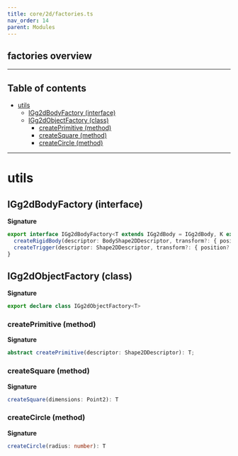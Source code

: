 ```yaml
---
title: core/2d/factories.ts
nav_order: 14
parent: Modules
---
```


## factories overview

---

<h2 class="text-delta">Table of contents</h2>

- [utils](#utils)
  - [IGg2dBodyFactory (interface)](#igg2dbodyfactory-interface)
  - [IGg2dObjectFactory (class)](#igg2dobjectfactory-class)
    - [createPrimitive (method)](#createprimitive-method)
    - [createSquare (method)](#createsquare-method)
    - [createCircle (method)](#createcircle-method)

---

# utils

## IGg2dBodyFactory (interface)

**Signature**

```ts
export interface IGg2dBodyFactory<T extends IGg2dBody = IGg2dBody, K extends IGg2dTrigger = IGg2dTrigger> {
  createRigidBody(descriptor: BodyShape2DDescriptor, transform?: { position?: Point2; rotation?: number }): T
  createTrigger(descriptor: Shape2DDescriptor, transform?: { position?: Point2; rotation?: number }): K
}
```

## IGg2dObjectFactory (class)

**Signature**

```ts
export declare class IGg2dObjectFactory<T>
```

### createPrimitive (method)

**Signature**

```ts
abstract createPrimitive(descriptor: Shape2DDescriptor): T;
```

### createSquare (method)

**Signature**

```ts
createSquare(dimensions: Point2): T
```

### createCircle (method)

**Signature**

```ts
createCircle(radius: number): T
```
